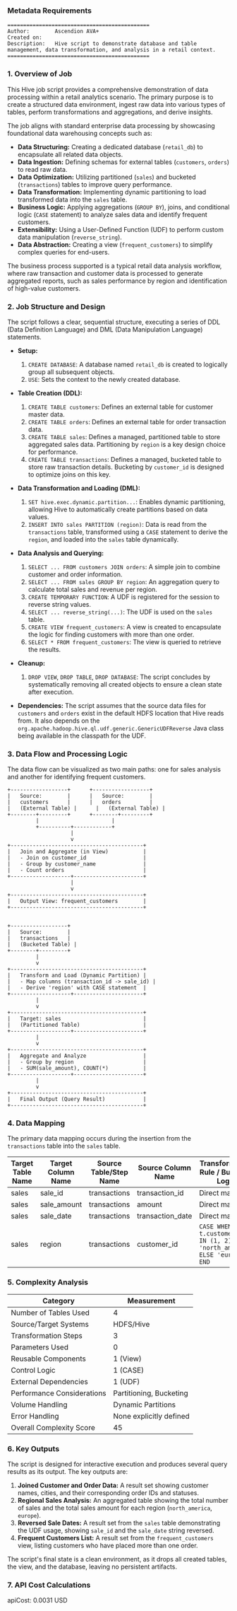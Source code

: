 ### **Metadata Requirements**
```
=============================================
Author:        Ascendion AVA+
Created on:
Description:   Hive script to demonstrate database and table management, data transformation, and analysis in a retail context.
=============================================
```

### **1. Overview of Job**
This Hive job script provides a comprehensive demonstration of data processing within a retail analytics scenario. The primary purpose is to create a structured data environment, ingest raw data into various types of tables, perform transformations and aggregations, and derive insights.

The job aligns with standard enterprise data processing by showcasing foundational data warehousing concepts such as:
*   **Data Structuring:** Creating a dedicated database (`retail_db`) to encapsulate all related data objects.
*   **Data Ingestion:** Defining schemas for external tables (`customers`, `orders`) to read raw data.
*   **Data Optimization:** Utilizing partitioned (`sales`) and bucketed (`transactions`) tables to improve query performance.
*   **Data Transformation:** Implementing dynamic partitioning to load transformed data into the `sales` table.
*   **Business Logic:** Applying aggregations (`GROUP BY`), joins, and conditional logic (`CASE` statement) to analyze sales data and identify frequent customers.
*   **Extensibility:** Using a User-Defined Function (UDF) to perform custom data manipulation (`reverse_string`).
*   **Data Abstraction:** Creating a view (`frequent_customers`) to simplify complex queries for end-users.

The business process supported is a typical retail data analysis workflow, where raw transaction and customer data is processed to generate aggregated reports, such as sales performance by region and identification of high-value customers.

### **2. Job Structure and Design**
The script follows a clear, sequential structure, executing a series of DDL (Data Definition Language) and DML (Data Manipulation Language) statements.

*   **Setup:**
    1.  `CREATE DATABASE`: A database named `retail_db` is created to logically group all subsequent objects.
    2.  `USE`: Sets the context to the newly created database.

*   **Table Creation (DDL):**
    1.  `CREATE TABLE customers`: Defines an external table for customer master data.
    2.  `CREATE TABLE orders`: Defines an external table for order transaction data.
    3.  `CREATE TABLE sales`: Defines a managed, partitioned table to store aggregated sales data. Partitioning by `region` is a key design choice for performance.
    4.  `CREATE TABLE transactions`: Defines a managed, bucketed table to store raw transaction details. Bucketing by `customer_id` is designed to optimize joins on this key.

*   **Data Transformation and Loading (DML):**
    1.  `SET hive.exec.dynamic.partition...`: Enables dynamic partitioning, allowing Hive to automatically create partitions based on data values.
    2.  `INSERT INTO sales PARTITION (region)`: Data is read from the `transactions` table, transformed using a `CASE` statement to derive the `region`, and loaded into the `sales` table dynamically.

*   **Data Analysis and Querying:**
    1.  `SELECT ... FROM customers JOIN orders`: A simple join to combine customer and order information.
    2.  `SELECT ... FROM sales GROUP BY region`: An aggregation query to calculate total sales and revenue per region.
    3.  `CREATE TEMPORARY FUNCTION`: A UDF is registered for the session to reverse string values.
    4.  `SELECT ... reverse_string(...)`: The UDF is used on the `sales` table.
    5.  `CREATE VIEW frequent_customers`: A view is created to encapsulate the logic for finding customers with more than one order.
    6.  `SELECT * FROM frequent_customers`: The view is queried to retrieve the results.

*   **Cleanup:**
    1.  `DROP VIEW`, `DROP TABLE`, `DROP DATABASE`: The script concludes by systematically removing all created objects to ensure a clean state after execution.

*   **Dependencies:** The script assumes that the source data files for `customers` and `orders` exist in the default HDFS location that Hive reads from. It also depends on the `org.apache.hadoop.hive.ql.udf.generic.GenericUDFReverse` Java class being available in the classpath for the UDF.

### **3. Data Flow and Processing Logic**
The data flow can be visualized as two main paths: one for sales analysis and another for identifying frequent customers.

```
+------------------+      +------------------+
|   Source:        |      |   Source:        |
|   customers      |      |   orders         |
|   (External Table) |      |   (External Table) |
+--------+---------+      +--------+---------+
         |                       |
         +----------+------------+
                    |
                    v
+------------------------------------------+
|   Join and Aggregate (in View)           |
|   - Join on customer_id                  |
|   - Group by customer_name               |
|   - Count orders                         |
+-------------------+----------------------+
                    |
                    v
+------------------------------------------+
|   Output View: frequent_customers        |
+------------------------------------------+


+------------------+
|   Source:        |
|   transactions   |
|   (Bucketed Table) |
+--------+---------+
         |
         v
+------------------------------------------+
|   Transform and Load (Dynamic Partition) |
|   - Map columns (transaction_id -> sale_id) |
|   - Derive 'region' with CASE statement  |
+-------------------+----------------------+
         |
         v
+------------------------------------------+
|   Target: sales                          |
|   (Partitioned Table)                    |
+-------------------+----------------------+
         |
         v
+------------------------------------------+
|   Aggregate and Analyze                  |
|   - Group by region                      |
|   - SUM(sale_amount), COUNT(*)           |
+-------------------+----------------------+
         |
         v
+------------------------------------------+
|   Final Output (Query Result)            |
+------------------------------------------+
```

### **4. Data Mapping**
The primary data mapping occurs during the insertion from the `transactions` table into the `sales` table.

| Target Table Name | Target Column Name | Source Table/Step Name | Source Column Name | Transformation Rule / Business Logic |
|-------------------|--------------------|------------------------|--------------------|---------------------------------------------------------------------------------|
| sales             | sale_id            | transactions           | transaction_id     | Direct mapping.                                                                 |
| sales             | sale_amount        | transactions           | amount             | Direct mapping.                                                                 |
| sales             | sale_date          | transactions           | transaction_date   | Direct mapping.                                                                 |
| sales             | region             | transactions           | customer_id        | `CASE WHEN t.customer_id IN (1, 2) THEN 'north_america' ELSE 'europe' END`      |

### **5. Complexity Analysis**

| Category                   | Measurement  |
| -------------------------- | ------------ |
| Number of Tables Used      | 4            |
| Source/Target Systems      | HDFS/Hive    |
| Transformation Steps       | 3            |
| Parameters Used            | 0            |
| Reusable Components        | 1 (View)     |
| Control Logic              | 1 (CASE)     |
| External Dependencies      | 1 (UDF)      |
| Performance Considerations | Partitioning, Bucketing |
| Volume Handling            | Dynamic Partitions |
| Error Handling             | None explicitly defined |
| Overall Complexity Score   | 45           |

### **6. Key Outputs**
The script is designed for interactive execution and produces several query results as its output. The key outputs are:
1.  **Joined Customer and Order Data:** A result set showing customer names, cities, and their corresponding order IDs and statuses.
2.  **Regional Sales Analysis:** An aggregated table showing the total number of sales and the total sales amount for each region (`north_america`, `europe`).
3.  **Reversed Sale Dates:** A result set from the `sales` table demonstrating the UDF usage, showing `sale_id` and the `sale_date` string reversed.
4.  **Frequent Customers List:** A result set from the `frequent_customers` view, listing customers who have placed more than one order.

The script's final state is a clean environment, as it drops all created tables, the view, and the database, leaving no persistent artifacts.

### **7. API Cost Calculations**
apiCost: 0.0031 USD